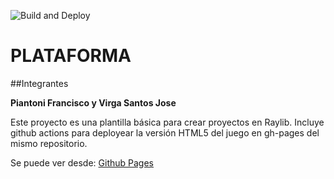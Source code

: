 ![Build and Deploy][badge]
# PLATAFORMA

##Integrantes

**Piantoni Francisco y Virga Santos Jose**

Este proyecto es una plantilla básica para crear proyectos en Raylib. Incluye github actions
para deployear la versión HTML5 del juego en gh-pages del mismo repositorio.

Se puede ver desde: [Github Pages][gh-pages]


[gh-pages]:https://ucc-arquitecturasoftwarei.github.io/primer-parcial-piantoni-virga/
[badge]:https://github.com/UCC-ArquitecturaSoftwareI/primer-parcial-piantoni-virga/workflows/Build%20and%20Deploy/badge.svg
